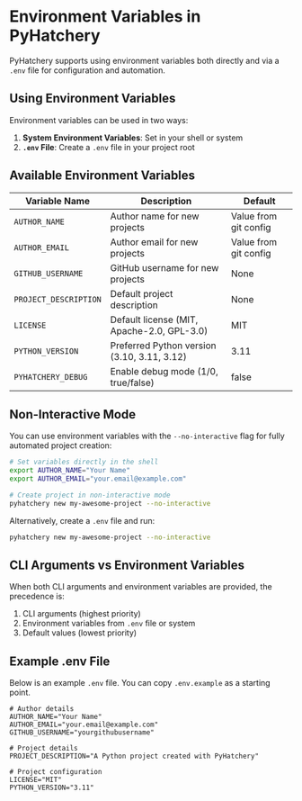# Environment Variables in PyHatchery

PyHatchery supports using environment variables both directly and via a `.env` file for configuration and automation.

## Using Environment Variables

Environment variables can be used in two ways:

1. **System Environment Variables**: Set in your shell or system
2. **`.env` File**: Create a `.env` file in your project root

## Available Environment Variables

| Variable Name | Description | Default |
|---------------|-------------|---------|
| `AUTHOR_NAME` | Author name for new projects | Value from git config |
| `AUTHOR_EMAIL` | Author email for new projects | Value from git config |
| `GITHUB_USERNAME` | GitHub username for new projects | None |
| `PROJECT_DESCRIPTION` | Default project description | None |
| `LICENSE` | Default license (MIT, Apache-2.0, GPL-3.0) | MIT |
| `PYTHON_VERSION` | Preferred Python version (3.10, 3.11, 3.12) | 3.11 |
| `PYHATCHERY_DEBUG` | Enable debug mode (1/0, true/false) | false |

## Non-Interactive Mode

You can use environment variables with the `--no-interactive` flag for fully automated project creation:

```bash
# Set variables directly in the shell
export AUTHOR_NAME="Your Name"
export AUTHOR_EMAIL="your.email@example.com"

# Create project in non-interactive mode
pyhatchery new my-awesome-project --no-interactive
```

Alternatively, create a `.env` file and run:

```bash
pyhatchery new my-awesome-project --no-interactive
```

## CLI Arguments vs Environment Variables

When both CLI arguments and environment variables are provided, the precedence is:

1. CLI arguments (highest priority)
2. Environment variables from `.env` file or system
3. Default values (lowest priority)

## Example .env File

Below is an example `.env` file. You can copy `.env.example` as a starting point.

```
# Author details
AUTHOR_NAME="Your Name"
AUTHOR_EMAIL="your.email@example.com"
GITHUB_USERNAME="yourgithubusername"

# Project details
PROJECT_DESCRIPTION="A Python project created with PyHatchery"

# Project configuration
LICENSE="MIT"
PYTHON_VERSION="3.11"
